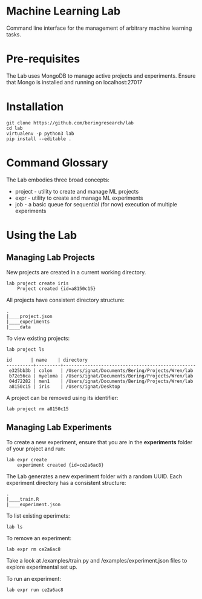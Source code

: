 # Machine Learning Lab
Command line interface for the management of arbitrary machine learning tasks.

# Pre-requisites
The Lab uses MongoDB to manage active projects and experiments. Ensure that Mongo is installed and running on localhost:27017

# Installation
```
git clone https://github.com/beringresearch/lab
cd lab
virtualenv -p python3 lab
pip install --editable .
```

# Command Glossary
The Lab embodies three broad concepts:
* project - utility to create and manage ML projects
* expr - utility to create and manage ML experiments
* job - a basic queue for sequential (for now) execution of multiple experiments

# Using the Lab
## Managing Lab Projects
New projects are created in a current working directory.
```
lab project create iris
    Project created {id=a8150c15}
```

All projects have consistent directory structure:
```
.
|____project.json
|____experiments
|____data
```

To view existing projects:
```
lab project ls

id       | name    | directory
----------+---------+-------------------------------------------------
 e325bb3b | colon   | /Users/ignat/Documents/Bering/Projects/Wren/lab
 b72e56ca | myeloma | /Users/ignat/Documents/Bering/Projects/Wren/lab
 04d72282 | men1    | /Users/ignat/Documents/Bering/Projects/Wren/lab
 a8150c15 | iris    | /Users/ignat/Desktop
```

A project can be removed using its identifier:
```
lab project rm a8150c15
```

## Managing Lab Experiments
To create a new experiment, ensure that you are in the __experiments__ folder of your project and run:
```
lab expr create
    experiment created {id=ce2a6ac8}
```

The Lab generates a new experiment folder with a random UUID. Each experiment directory has a consistent structure:
```
.
|____train.R
|____experiment.json
```

To list existing eperimets:
```
lab ls
```

To remove an experiment:
```
lab expr rm ce2a6ac8
```

Take a look at /examples/train.py and /examples/experiment.json files to explore experimental set up.

To run an experiment:
```
lab expr run ce2a6ac8
```
